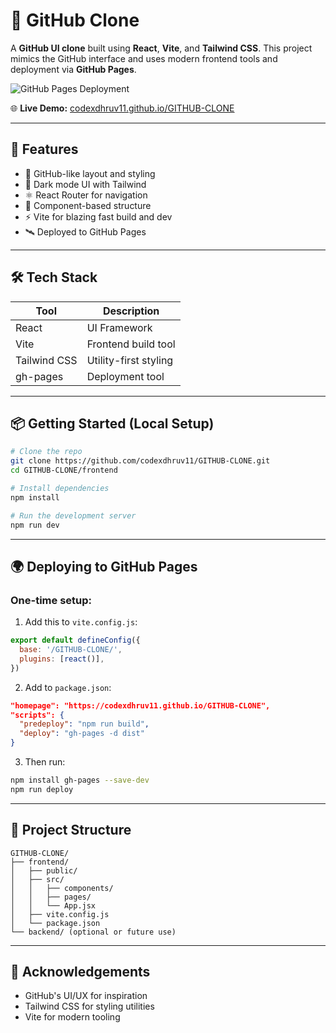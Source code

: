 # 🐙 GitHub Clone

A **GitHub UI clone** built using **React**, **Vite**, and **Tailwind CSS**. This project mimics the GitHub interface and uses modern frontend tools and deployment via **GitHub Pages**.

![GitHub Pages Deployment](https://img.shields.io/badge/deployed-success-brightgreen)

🌐 **Live Demo:** [codexdhruv11.github.io/GITHUB-CLONE](https://codexdhruv11.github.io/GITHUB-CLONE)

---

## 🚀 Features

- 📁 GitHub-like layout and styling
- 🌙 Dark mode UI with Tailwind
- ⚛️ React Router for navigation
- 🧩 Component-based structure
- ⚡️ Vite for blazing fast build and dev
- 🛰️ Deployed to GitHub Pages

---

## 🛠️ Tech Stack

| Tool         | Description             |
|--------------|--------------------------|
| React        | UI Framework             |
| Vite         | Frontend build tool      |
| Tailwind CSS | Utility-first styling    |
| gh-pages     | Deployment tool          |

---

## 📦 Getting Started (Local Setup)

```bash
# Clone the repo
git clone https://github.com/codexdhruv11/GITHUB-CLONE.git
cd GITHUB-CLONE/frontend

# Install dependencies
npm install

# Run the development server
npm run dev
````

---

## 🌍 Deploying to GitHub Pages

### One-time setup:

1. Add this to `vite.config.js`:

```js
export default defineConfig({
  base: '/GITHUB-CLONE/',
  plugins: [react()],
})
```

2. Add to `package.json`:

```json
"homepage": "https://codexdhruv11.github.io/GITHUB-CLONE",
"scripts": {
  "predeploy": "npm run build",
  "deploy": "gh-pages -d dist"
}
```

3. Then run:

```bash
npm install gh-pages --save-dev
npm run deploy
```

---

## 📁 Project Structure

```
GITHUB-CLONE/
├── frontend/
│   ├── public/
│   ├── src/
│   │   ├── components/
│   │   ├── pages/
│   │   └── App.jsx
│   ├── vite.config.js
│   └── package.json
└── backend/ (optional or future use)
```

---

## 🙏 Acknowledgements

* GitHub's UI/UX for inspiration
* Tailwind CSS for styling utilities
* Vite for modern tooling


